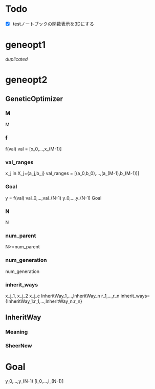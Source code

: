 # Todo
- [x] testノートブックの関数表示を3Dにする
# geneopt1
_duplicated_
# geneopt2
## GeneticOptimizer
### M
M
### f
f(val)
val = [x_0,...,x_(M-1)]

### val_ranges
x_j in X_j={a_j,b_j} 
val_ranges = [(a_0,b_0),...,(a_(M-1),b_(M-1))]

### Goal
y = f(val)
val_0,...,val_(N-1)
y_0,...,y_(N-1)
Goal

### N
N

### num_parent
N>=num_parent

### num_generation
num_generation

### inherit_ways
x_j_1, x_j_2
x_j_c
InheritWay_1,...,InheritWay_n
r_1,...,r_n
inherit_ways={InheritWay_1:r_1,...,InheritWay_n:r_n}

## InheritWay
### Meaning
### SheerNew

# Goal
y_0,...,y_(N-1)
[i_0,...,i_(N-1)]
